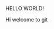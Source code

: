 <!DOCTYPE html>
<html>
  <head>
    <title>first program</title>
    <meta utf-8>
  </head>
  <body>
    <p>HELLO WORLD!</p>
    <p>Hi welcome to git</p>
  </body>
  </html>
